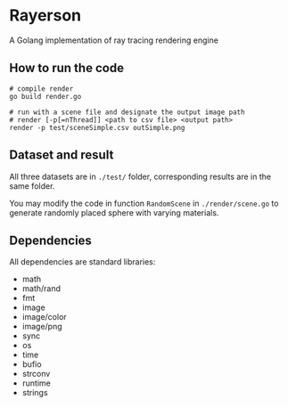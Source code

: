 # Rayerson
A Golang implementation of ray tracing rendering engine

## How to run the code

```
# compile render
go build render.go

# run with a scene file and designate the output image path
# render [-p[=nThread]] <path to csv file> <output path>
render -p test/sceneSimple.csv outSimple.png
```

## Dataset and result

All three datasets are in `./test/` folder, corresponding results are in the same folder.

You may modify the code in function `RandomScene` in `./render/scene.go` to generate randomly placed sphere with varying materials.

## Dependencies

All dependencies are standard libraries:

- math
- math/rand
- fmt
- image
- image/color
- image/png
- sync
- os
- time
- bufio
- strconv
- runtime
- strings